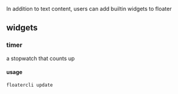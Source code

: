 
In addition to text content, users can add builtin widgets to floater

## widgets

### timer

a stopwatch that counts up

#### usage

```
floatercli update 